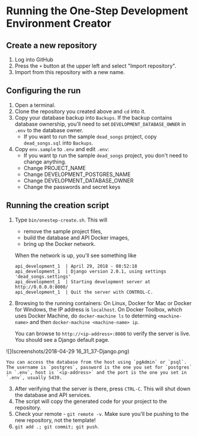 # Running the One-Step Development Environment Creator

## Create a new repository
1. Log into GitHub
2. Press the `+` button at the upper left and select "Import repository".
3. Import from this repository with a new name.

## Configuring the run
1. Open a terminal.
2. Clone the repository you created above and `cd` into it.
3. Copy your database backup into `Backups`. If the backup contains database ownership, you'll need to set `DEVELOPMENT_DATABASE_OWNER` in `.env` to the database owner.
    * If you want to run the sample `dead_songs` project, copy `dead_songs.sql` into `Backups`.
4. Copy `env.sample` to `.env` and edit `.env`:
    * If you want tp run the sample `dead_songs` project, you don't need to change anything.
    * Change PROJECT_NAME
    * Change DEVELOPMENT_POSTGRES_NAME
    * Change DEVELOPMENT_DATABASE_OWNER
    * Change the passwords and secret keys

## Running the creation script
1. Type `bin/onestep-create.sh`. This will
    * remove the sample project files,
    * build the database and API Docker images,
    * bring up the Docker network.

    When the network is up, you'll see something like

    ```
    api_development_1  | April 29, 2018 - 08:52:18
    api_development_1  | Django version 2.0.1, using settings 'dead_songs.settings'
    api_development_1  | Starting development server at http://0.0.0.0:8000/
    api_development_1  | Quit the server with CONTROL-C.
    ```
2. Browsing to the running containers: On Linux, Docker for Mac or Docker for Windows, the IP address is `localhost`. On Docker Toolbox, which uses Docker Machine, do `docker-machine ls` to determing `<machine-name>` and then `docker-machine <machine-name> ip`.

    You can browse to `http://<ip-address>:8000` to verify the server is live. You should see a Django default page.

![](screenshots/2018-04-29 16_31_37-Django.png)

    You can access the database from the host using `pgAdmin` or `psql`. The username is `postgres`, password is the one you set for `postgres` in `.env`, host is `<ip-address>` and the port is the one you set in `.env`, usually 5439.
3. After verifying that the server is there, press `CTRL-C`. This will shut down the database and API services.
4. The script will copy the generated code for your project to the repository.
5. Check your remote - `git remote -v`. Make sure you'll be pushing to the new repository, not the template!
6. `git add .; git commit; git push`.
